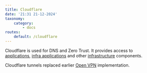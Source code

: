```yaml
---
title: Cloudflare
date: '21:31 21-12-2024'
taxonomy:
    category:
        - docs
routes:
    default: /cloudflare
---
```


Cloudflare is used for DNS and Zero Trust. It provides access to [applications](/applications), [infra applications](/infra-applications) and other [infrastructure](/infrastructure) components.

Cloudflare tunnels replaced earlier [Open VPN](/open.vpn) implementation.